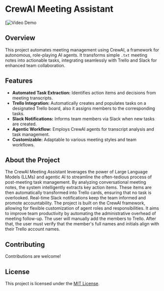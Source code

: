 # CrewAI Meeting Assistant

[![Video Demo](https://www.linkedin.com/feed/update/urn:li:activity:7305422271316164608/)

## Overview

This project automates meeting management using CrewAI, a framework for autonomous, role-playing AI agents.  It transforms simple `.txt` meeting notes into actionable tasks, integrating seamlessly with Trello and Slack for enhanced team collaboration.

## Features

*   **Automated Task Extraction:**  Identifies action items and decisions from meeting transcripts.
*   **Trello Integration:**  Automatically creates and populates tasks on a designated Trello board, also it assigns members to the corresponding tasks.
*   **Slack Notifications:** Informs team members via Slack when new tasks are created.
*   **Agentic Workflow:** Employs CrewAI agents for transcript analysis and task management.
*   **Customizable:**  Adaptable to various meeting styles and team workflows.

## About the Project

The CrewAI Meeting Assistant leverages the power of Large Language Models (LLMs) and agentic AI to streamline the often-tedious process of post-meeting task management.  By analyzing conversational meeting notes, the system intelligently extracts key action items.  These items are then automatically transformed into Trello cards, ensuring that no task is overlooked.  Real-time Slack notifications keep the team informed and promote accountability.  The project is built on the CrewAI framework, allowing for flexible customization of agent roles and responsibilities. It aims to improve team productivity by automating the administrative overhead of meeting follow-up. The user will manually add the members to Trello. After that, the user must verify that the member's full names and initials align with their Trello account names.

## Contributing

Contributions are welcome!

## License

This project is licensed under the [MIT License](LICENSE).
